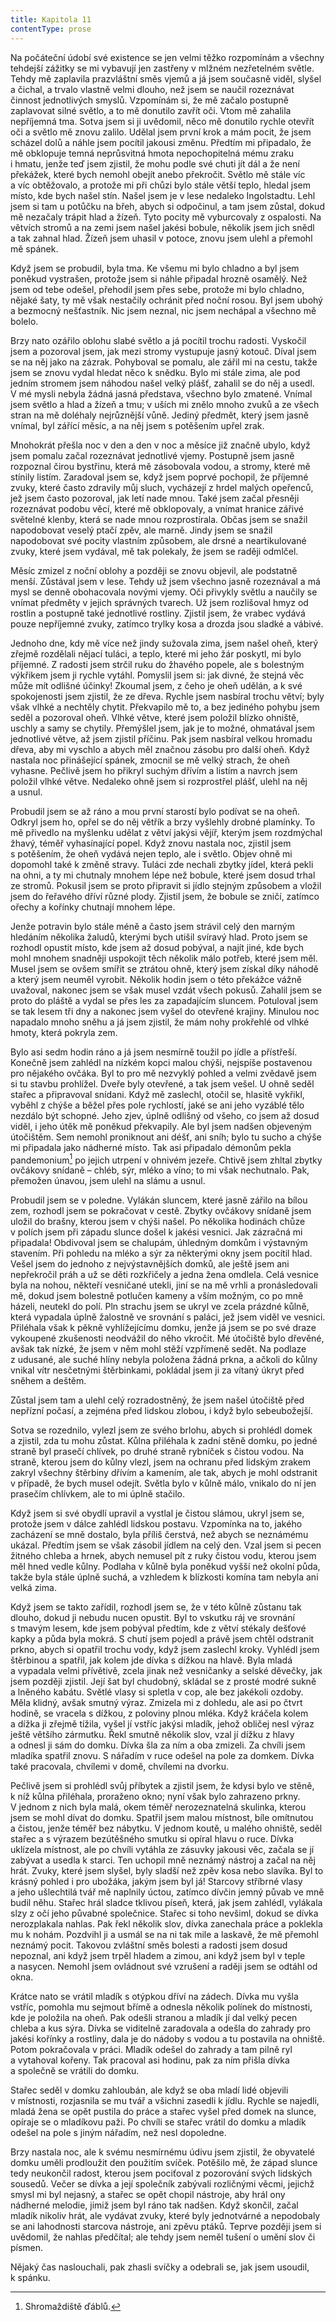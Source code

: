 ```yaml
---
title: Kapitola 11
contentType: prose
---
```


<section>

Na počáteční údobí své existence se jen velmi těžko rozpomínám a všechny tehdejší zážitky se mi vybavují jen zastřeny v mlžném nezřetelném světle. Tehdy mě zaplavila prazvláštní směs vjemů a já jsem současně viděl, slyšel a čichal, a trvalo vlastně velmi dlouho, než jsem se naučil rozeznávat činnost jednotlivých smyslů. Vzpomínám si, že mě začalo postupně zaplavovat silné světlo, a to mě donutilo zavřít oči. Vtom mě zahalila nepříjemná tma. Sotva jsem si ji uvědomil, něco mě donutilo rychle otevřít oči a světlo mě znovu zalilo. Udělal jsem první krok a mám pocit, že jsem scházel dolů a náhle jsem pocítil jakousi změnu. Předtím mi připadalo, že mě obklopuje temná neprůsvitná hmota nepochopitelná mému zraku i hmatu, jenže teď jsem zjistil, že mohu podle své chuti jít dál a že není překážek, které bych nemohl obejít anebo překročit. Světlo mě stále víc a víc obtěžovalo, a protože mi při chůzi bylo stále větší teplo, hledal jsem místo, kde bych našel stín. Našel jsem je v lese nedaleko Ingolstadtu. Lehl jsem si tam u potůčku na břeh, abych si odpočinul, a tam jsem zůstal, dokud mě nezačaly trápit hlad a žízeň. Tyto pocity mě vyburcovaly z ospalosti. Na větvích stromů a na zemi jsem našel jakési bobule, několik jsem jich snědl a tak zahnal hlad. Žízeň jsem uhasil v potoce, znovu jsem ulehl a přemohl mě spánek.

Když jsem se probudil, byla tma. Ke všemu mi bylo chladno a byl jsem poněkud vystrašen, protože jsem si náhle připadal hrozně osamělý. Než jsem od tebe odešel, přehodil jsem přes sebe, protože mi bylo chladno, nějaké šaty, ty mě však nestačily ochránit před noční rosou. Byl jsem ubohý a bezmocný nešťastník. Nic jsem neznal, nic jsem nechápal a všechno mě bolelo.

Brzy nato ozářilo oblohu slabé světlo a já pocítil trochu radosti. Vyskočil jsem a pozoroval jsem, jak mezi stromy vystupuje jasný kotouč. Díval jsem se na něj jako na zázrak. Pohyboval se pomalu, ale zářil mi na cestu, takže jsem se znovu vydal hledat něco k snědku. Bylo mi stále zima, ale pod jedním stromem jsem náhodou našel velký plášť, zahalil se do něj a usedl. V mé mysli nebyla žádná jasná představa, všechno bylo zmatené. Vnímal jsem světlo a hlad a žízeň a tmu; v uších mi znělo mnoho zvuků a ze všech stran na mě doléhaly nejrůznější vůně. Jediný předmět, který jsem jasně vnímal, byl zářící měsíc, a na něj jsem s potěšením upřel zrak.

Mnohokrát přešla noc v den a den v noc a měsíce již značně ubylo, když jsem pomalu začal rozeznávat jednotlivé vjemy. Postupně jsem jasně rozpoznal čirou bystřinu, která mě zásobovala vodou, a stromy, které mě stínily listím. Zaradoval jsem se, když jsem poprvé pochopil, že příjemné zvuky, které často zdravily můj sluch, vycházejí z hrdel malých opeřenců, jež jsem často pozoroval, jak letí nade mnou. Také jsem začal přesněji rozeznávat podobu věcí, které mě obklopovaly, a vnímat hranice zářivé světelné klenby, která se nade mnou rozprostírala. Občas jsem se snažil napodobovat veselý ptačí zpěv, ale marně. Jindy jsem se snažil napodobovat své pocity vlastním způsobem, ale drsné a neartikulované zvuky, které jsem vydával, mě tak polekaly, že jsem se raději odmlčel.

Měsíc zmizel z noční oblohy a později se znovu objevil, ale podstatně menší. Zůstával jsem v lese. Tehdy už jsem všechno jasně rozeznával a má mysl se denně obohacovala novými vjemy. Oči přivykly světlu a naučily se vnímat předměty v jejich správných tvarech. Už jsem rozlišoval hmyz od rostlin a postupně také jednotlivé rostliny. Zjistil jsem, že vrabec vydává pouze nepříjemné zvuky, zatímco trylky kosa a drozda jsou sladké a vábivé.

Jednoho dne, kdy mě více než jindy sužovala zima, jsem našel oheň, který zřejmě rozdělali nějací tuláci, a teplo, které mi jeho žár poskytl, mi bylo příjemné. Z radosti jsem strčil ruku do žhavého popele, ale s bolestným výkřikem jsem ji rychle vytáhl. Pomyslil jsem si: jak divné, že stejná věc může mít odlišné účinky! Zkoumal jsem, z čeho je oheň udělán, a k své spokojenosti jsem zjistil, že ze dřeva. Rychle jsem nasbíral trochu větví; byly však vlhké a nechtěly chytit. Překvapilo mě to, a bez jediného pohybu jsem seděl a pozoroval oheň. Vlhké větve, které jsem položil blízko ohniště, uschly a samy se chytily. Přemýšlel jsem, jak je to možné, ohmatával jsem jednotlivé větve, až jsem zjistil příčinu. Pak jsem nasbíral velkou hromadu dřeva, aby mi vyschlo a abych měl značnou zásobu pro další oheň. Když nastala noc přinášející spánek, zmocnil se mě velký strach, že oheň vyhasne. Pečlivě jsem ho přikryl suchým dřívím a listím a navrch jsem položil vlhké větve. Nedaleko ohně jsem si rozprostřel plášť, ulehl na něj a usnul.

Probudil jsem se až ráno a mou první starostí bylo podívat se na oheň. Odkryl jsem ho, opřel se do něj větřík a brzy vyšlehly drobné plamínky. To mě přivedlo na myšlenku udělat z větví jakýsi vějíř, kterým jsem rozdmýchal žhavý, téměř vyhasínající popel. Když znovu nastala noc, zjistil jsem s potěšením, že oheň vydává nejen teplo, ale i světlo. Objev ohně mi dopomohl také k změně stravy. Tuláci zde nechali zbytky jídel, která pekli na ohni, a ty mi chutnaly mnohem lépe než bobule, které jsem dosud trhal ze stromů. Pokusil jsem se proto připravit si jídlo stejným způsobem a vložil jsem do řeřavého dříví různé plody. Zjistil jsem, že bobule se zničí, zatímco ořechy a kořínky chutnají mnohem lépe.

Jenže potravin bylo stále méně a často jsem strávil celý den marným hledáním několika žaludů, kterými bych utišil svíravý hlad. Proto jsem se rozhodl opustit místo, kde jsem až dosud pobýval, a najít jiné, kde bych mohl mnohem snadněji uspokojit těch několik málo potřeb, které jsem měl. Musel jsem se ovšem smířit se ztrátou ohně, který jsem získal díky náhodě a který jsem neuměl vyrobit. Několik hodin jsem o této překážce vážně uvažoval, nakonec jsem se však musel vzdát všech pokusů. Zahalil jsem se proto do pláště a vydal se přes les za zapadajícím sluncem. Potuloval jsem se tak lesem tři dny a nakonec jsem vyšel do otevřené krajiny. Minulou noc napadalo mnoho sněhu a já jsem zjistil, že mám nohy prokřehlé od vlhké hmoty, která pokryla zem.

Bylo asi sedm hodin ráno a já jsem nesmírně toužil po jídle a přístřeší. Konečně jsem zahlédl na nízkém kopci malou chýši, nejspíše postavenou pro nějakého ovčáka. Byl to pro mě nezvyklý pohled a velmi zvědavě jsem si tu stavbu prohlížel. Dveře byly otevřené, a tak jsem vešel. U ohně seděl stařec a připravoval snídani. Když mě zaslechl, otočil se, hlasitě vykřikl, vyběhl z chýše a běžel přes pole rychlostí, jaké se ani jeho vyzáblé tělo nezdálo být schopné. Jeho zjev, úplně odlišný od všeho, co jsem až dosud viděl, i jeho útěk mě poněkud překvapily. Ale byl jsem nadšen objeveným útočištěm. Sem nemohl proniknout ani déšť, ani sníh; bylo tu sucho a chýše mi připadala jako nádherné místo. Tak asi připadalo démonům pekla pandemonium[^7] po jejich utrpení v ohnivém jezeře. Chtivě jsem zhltal zbytky ovčákovy snídaně – chléb, sýr, mléko a víno; to mi však nechutnalo. Pak, přemožen únavou, jsem ulehl na slámu a usnul.

Probudil jsem se v poledne. Vylákán sluncem, které jasně zářilo na bílou zem, rozhodl jsem se pokračovat v cestě. Zbytky ovčákovy snídaně jsem uložil do brašny, kterou jsem v chýši našel. Po několika hodinách chůze v polích jsem při západu slunce došel k jakési vesnici. Jak zázračná mi připadala! Obdivoval jsem se chalupám, úhledným domkům i výstavným stavením. Při pohledu na mléko a sýr za některými okny jsem pocítil hlad. Vešel jsem do jednoho z nejvýstavnějších domků, ale ještě jsem ani nepřekročil práh a už se děti rozkřičely a jedna žena omdlela. Celá vesnice byla na nohou, někteří vesničané utekli, jiní se na mě vrhli a pronásledovali mě, dokud jsem bolestně potlučen kameny a vším možným, co po mně házeli, neutekl do polí. Pln strachu jsem se ukryl ve zcela prázdné kůlně, která vypadala úplně žalostně ve srovnání s paláci, jež jsem viděl ve vesnici. Přiléhala však k pěkně vyhlížejícímu domku, jenže já jsem se po své draze vykoupené zkušenosti neodvážil do něho vkročit. Mé útočiště bylo dřevěné, avšak tak nízké, že jsem v něm mohl stěží vzpřímeně sedět. Na podlaze z udusané, ale suché hlíny nebyla položena žádná prkna, a ačkoli do kůlny vnikal vítr nesčetnými štěrbinkami, pokládal jsem ji za vítaný úkryt před sněhem a deštěm.

Zůstal jsem tam a ulehl celý rozradostněný, že jsem našel útočiště před nepřízní počasí, a zejména před lidskou zlobou, i když bylo sebeubožejší.

Sotva se rozednilo, vylezl jsem ze svého brlohu, abych si prohlédl domek a zjistil, zda tu mohu zůstat. Kůlna přiléhala k zadní stěně domku, po jedné straně byl prasečí chlívek, po druhé straně rybníček s čistou vodou. Na straně, kterou jsem do kůlny vlezl, jsem na ochranu před lidským zrakem zakryl všechny štěrbiny dřívím a kamením, ale tak, abych je mohl odstranit v případě, že bych musel odejít. Světla bylo v kůlně málo, vnikalo do ní jen prasečím chlívkem, ale to mi úplně stačilo.

Když jsem si své obydlí upravil a vystlal je čistou slámou, ukryl jsem se, protože jsem v dálce zahlédl lidskou postavu. Vzpomínka na to, jakého zacházení se mně dostalo, byla příliš čerstvá, než abych se neznámému ukázal. Předtím jsem se však zásobil jídlem na celý den. Vzal jsem si pecen žitného chleba a hrnek, abych nemusel pít z ruky čistou vodu, kterou jsem měl hned vedle kůlny. Podlaha v kůlně byla poněkud vyšší než okolní půda, takže byla stále úplně suchá, a vzhledem k blízkosti komína tam nebyla ani velká zima.

Když jsem se takto zařídil, rozhodl jsem se, že v této kůlně zůstanu tak dlouho, dokud ji nebudu nucen opustit. Byl to vskutku ráj ve srovnání s tmavým lesem, kde jsem pobýval předtím, kde z větví stékaly dešťové kapky a půda byla mokrá. S chutí jsem pojedl a právě jsem chtěl odstranit prkno, abych si opatřil trochu vody, když jsem zaslechl kroky. Vyhlédl jsem štěrbinou a spatřil, jak kolem jde dívka s dížkou na hlavě. Byla mladá a vypadala velmi přívětivě, zcela jinak než vesničanky a selské děvečky, jak jsem později zjistil. Její šat byl chudobný, skládal se z prosté modré sukně a lněného kabátu. Světlé vlasy si spletla v cop, ale bez jakékoli ozdoby. Měla klidný, avšak smutný výraz. Zmizela mi z dohledu, ale asi po čtvrt hodině, se vracela s dížkou, z poloviny plnou mléka. Když kráčela kolem a dížka ji zřejmě tížila, vyšel jí vstříc jakýsi mladík, jehož obličej nesl výraz ještě většího zármutku. Řekl smutně několik slov, vzal jí dížku z hlavy a odnesl ji sám do domku. Dívka šla za ním a oba zmizeli. Za chvíli jsem mladíka spatřil znovu. S nářadím v ruce odešel na pole za domkem. Dívka také pracovala, chvílemi v domě, chvílemi na dvorku.

Pečlivě jsem si prohlédl svůj příbytek a zjistil jsem, že kdysi bylo ve stěně, k níž kůlna přiléhala, proraženo okno; nyní však bylo zahrazeno prkny. V jednom z nich byla malá, okem téměř nerozeznatelná skulinka, kterou jsem se mohl dívat do domku. Spatřil jsem malou místnost, bíle omítnutou a čistou, jenže téměř bez nábytku. V jednom koutě, u malého ohniště, seděl stařec a s výrazem bezútěšného smutku si opíral hlavu o ruce. Dívka uklízela místnost, ale po chvíli vytáhla ze zásuvky jakousi věc, začala se jí zabývat a usedla k starci. Ten uchopil mně neznámý nástroj a začal na něj hrát. Zvuky, které jsem slyšel, byly sladší než zpěv kosa nebo slavíka. Byl to krásný pohled i pro ubožáka, jakým jsem byl já! Starcovy stříbrné vlasy a jeho ušlechtilá tvář mě naplnily úctou, zatímco dívčin jemný půvab ve mně budil něhu. Stařec hrál sladce tklivou píseň, která, jak jsem zahlédl, vylákala slzy z očí jeho půvabné společnice. Stařec si toho nevšiml, dokud se dívka nerozplakala nahlas. Pak řekl několik slov, dívka zanechala práce a poklekla mu k nohám. Pozdvihl ji a usmál se na ni tak mile a laskavě, že mě přemohl neznámý pocit. Takovou zvláštní směs bolesti a radosti jsem dosud nepoznal, ani když jsem trpěl hladem a zimou, ani když jsem byl v teple a nasycen. Nemohl jsem ovládnout své vzrušení a raději jsem se odtáhl od okna.

Krátce nato se vrátil mladík s otýpkou dříví na zádech. Dívka mu vyšla vstříc, pomohla mu sejmout břímě a odnesla několik polínek do místnosti, kde je položila na oheň. Pak odešli stranou a mladík jí dal velký pecen chleba a kus sýra. Dívka se viditelně zaradovala a odešla do zahrady pro jakési kořínky a rostliny, dala je do nádoby s vodou a tu postavila na ohniště. Potom pokračovala v práci. Mladík odešel do zahrady a tam pilně ryl a vytahoval kořeny. Tak pracoval asi hodinu, pak za ním přišla dívka a společně se vrátili do domku.

Stařec seděl v domku zahloubán, ale když se oba mladí lidé obje­vili v místnosti, rozjasnila se mu tvář a všichni zasedli k jídlu. Rychle se najedli, mladá žena se opět pustila do práce a stařec vyšel před domek na slunce, opíraje se o mladíkovu paži. Po chvíli se stařec vrátil do domku a mladík odešel na pole s jiným nářadím, než nesl dopoledne.

Brzy nastala noc, ale k svému nesmírnému údivu jsem zjistil, že obyvatelé domku uměli prodloužit den použitím svíček. Potěšilo mě, že západ slunce tedy neukončil radost, kterou jsem pociťoval z pozorování svých lidských sousedů. Večer se dívka a její společník zabývali rozličnými věcmi, jejichž smysl mi byl nejasný, a stařec se opět chopil nástroje, aby hrál ony nádherné melodie, jimiž jsem byl ráno tak nadšen. Když skončil, začal mladík nikoliv hrát, ale vydávat zvuky, které byly jednotvárné a nepodobaly se ani lahodnosti starcova nástroje, ani zpěvu ptáků. Teprve později jsem si uvědomil, že nahlas předčítal; ale tehdy jsem neměl tušení o umění slov či písmen.

Nějaký čas naslouchali, pak zhasli svíčky a odebrali se, jak jsem usoudil, k spánku.

</section>

<section>

[^7]: Shromaždiště ďáblů.

</section>
